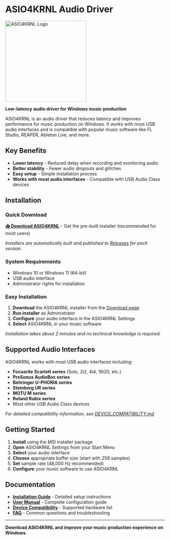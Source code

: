 # ASIO4KRNL Audio Driver
<img width="256" height="256" alt="ASIO4KRNL Logo" src="https://github.com/user-attachments/assets/32ef8148-e104-4604-a97b-7c51cb1a4b2d" />

**Low-latency audio driver for Windows music production**

ASIO4KRNL is an audio driver that reduces latency and improves performance for music production on Windows. It works with most USB audio interfaces and is compatible with popular music software like FL Studio, REAPER, Ableton Live, and more.

## Key Benefits
- **Lower latency** - Reduced delay when recording and monitoring audio
- **Better stability** - Fewer audio dropouts and glitches  
- **Easy setup** - Simple installation process
- **Works with most audio interfaces** - Compatible with USB Audio Class devices

## Installation

### Quick Download
**[📥 Download ASIO4KRNL](DOWNLOAD.md)** - Get the pre-built installer (recommended for most users)

*Installers are automatically built and published to [Releases](../../releases) for each version.*

### System Requirements
- Windows 10 or Windows 11 (64-bit)
- USB audio interface
- Administrator rights for installation

### Easy Installation
1. **Download** the ASIO4KRNL installer from the [Download page](DOWNLOAD.md)
2. **Run installer** as Administrator
3. **Configure** your audio interface in the ASIO4KRNL Settings
4. **Select** ASIO4KRNL in your music software

*Installation takes about 2 minutes and no technical knowledge is required.*

## Supported Audio Interfaces
ASIO4KRNL works with most USB audio interfaces including:
- **Focusrite Scarlett series** (Solo, 2i2, 4i4, 18i20, etc.)
- **PreSonus AudioBox series**
- **Behringer U-PHORIA series**
- **Steinberg UR series**
- **MOTU M series**
- **Roland Rubix series**
- Most other USB Audio Class devices

*For detailed compatibility information, see [DEVICE_COMPATIBILITY.md](DEVICE_COMPATIBILITY.md)*

## Getting Started
1. **Install** using the MSI installer package
2. **Open** ASIO4KRNL Settings from your Start Menu
3. **Select** your audio interface
4. **Choose** appropriate buffer size (start with 256 samples)
5. **Set** sample rate (48,000 Hz recommended)
6. **Configure** your music software to use ASIO4KRNL

## Documentation
- **[Installation Guide](INSTALLATION_GUIDE.md)** - Detailed setup instructions
- **[User Manual](USER_MANUAL.md)** - Complete configuration guide
- **[Device Compatibility](DEVICE_COMPATIBILITY.md)** - Supported hardware list
- **[FAQ](FAQ.md)** - Common questions and troubleshooting

---

**Download ASIO4KRNL and improve your music production experience on Windows.**

